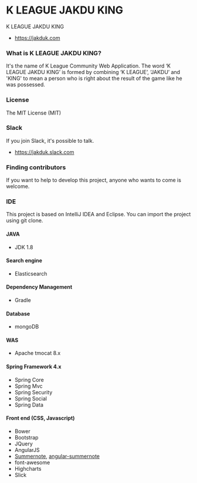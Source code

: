 K LEAGUE JAKDU KING
===================

K LEAGUE JAKDU KING

* https://jakduk.com

### What is K LEAGUE JAKDU KING?
It's the name of K League Community Web Application.
The word ‘K LEAGUE JAKDU KING’ is formed by combining ‘K LEAGUE’, ‘JAKDU’ and 'KING' to mean a person who is right about the result of the game like he was possessed.

### License
The MIT License (MIT)

### Slack
If you join Slack, it's possible to talk.
* https://jakduk.slack.com

### Finding contributors
If you want to help to develop this project, anyone who wants to come is welcome.

### IDE
This project is based on IntelliJ IDEA and Eclipse. You can import the project using git clone.

#### JAVA
* JDK 1.8

#### Search engine
* Elasticsearch

#### Dependency Management
* Gradle

#### Database
* mongoDB

#### WAS
* Apache tmocat 8.x

#### Spring Framework 4.x
* Spring Core
* Spring Mvc
* Spring Security
* Spring Social
* Spring Data

#### Front end (CSS, Javascript)
* Bower
* Bootstrap
* JQuery
* AngularJS
* [Summernote](https://github.com/HackerWins/summernote), [angular-summernote](https://github.com/outsideris/angular-summernote)
* font-awesome
* Highcharts
* Slick


